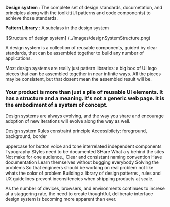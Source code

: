 **Design system** : The complete set of design standards, documetation, and principles along with the toolkit(UI patterns and code components) to achieve those standards.

**Pattern Library** : A subclass in the design system


![Structure of design system]
(../Images/designSystemStructure.png)

A design system is a collection of reusable components, guided by clear standards, that can be assembled together to build any number of applications.

Most design systems are really just pattern libraries: a big box of UI lego pieces that can be assembled together in near infinite ways. All the pieces may be consistent, but that dosent mean the assembled result will be.
### Your product is more than just a pile of reusable UI elements. It has a structure and a meaning. It's not a generic web page. It is the embodiment of a system of concept.
 
Design systems are always evolving, and the way you share and encourage adoption of new iterations will evolve along the way as well.

Design system
Rules constraint principle
Accessibilety: foreground, background, border

uppercase for button
voice and tone 
interrelated independent components
Typography
Styles need to be documented
SHare What a y behind the sites
Not make for one audience., Clear and consistant naming convention
Have documentation
Learn themselves without bugging everybody
Solving the problems So that engineers should be working on real problem not like whats the color of problem
Building a library of design patterns , rules and UX guidelines prevent inconsitencies when shipping products at scale.


As the number of devices, browsers, and environments continues to increse at a staggering rate, the need to create thoughtful, deliberate interface design system is becoming more apparent than ever.










